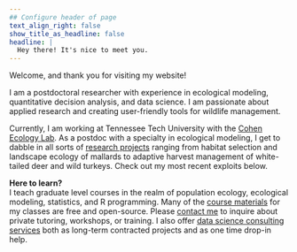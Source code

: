 ```yaml
---
## Configure header of page
text_align_right: false
show_title_as_headline: false
headline: |
  Hey there! It's nice to meet you.
---
```


<!-- this is a subheadline -->
Welcome, and thank you for visiting my website! 

I am a postdoctoral researcher with experience in ecological modeling, quantitative decision analysis, and data science. I am passionate about applied research and creating user-friendly tools for wildlife management. 

Currently, I am working at Tennessee Tech University with the [Cohen Ecology Lab](https://www.cohenwildlifelab.com/). As a postdoc with a specialty in ecological modeling, I get to dabble in all sorts of [research projects](/project) ranging from habitat selection and landscape ecology of mallards to adaptive harvest management of white-tailed deer and wild turkeys. Check out my most recent exploits below. 

**Here to learn?**  
I teach graduate level courses in the realm of population ecology, ecological modeling, statistics, and R programming. Many of the [course materials](/course) for my classes are free and open-source. Please [contact me](/contact) to inquire about private tutoring, workshops, or training. I also offer [data science consulting services](/consult) both as long-term contracted projects and as one time drop-in help.
